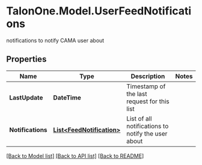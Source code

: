 # TalonOne.Model.UserFeedNotifications
notifications to notify CAMA user about
## Properties

Name | Type | Description | Notes
------------ | ------------- | ------------- | -------------
**LastUpdate** | **DateTime** | Timestamp of the last request for this list | 
**Notifications** | [**List&lt;FeedNotification&gt;**](FeedNotification.md) | List of all notifications to notify the user about | 

[[Back to Model list]](../README.md#documentation-for-models) [[Back to API list]](../README.md#documentation-for-api-endpoints) [[Back to README]](../README.md)

